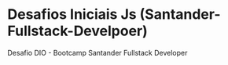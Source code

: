 # Desafios Iniciais Js (Santander-Fullstack-Develpoer)
Desafio DIO - Bootcamp Santander Fullstack Developer

